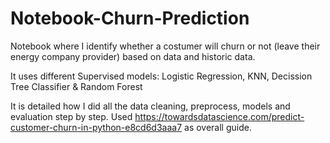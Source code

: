 # Notebook-Churn-Prediction

Notebook where I identify whether a costumer will churn or not (leave their energy company provider) based on data and historic data.

It uses different Supervised models: Logistic Regression, KNN, Decission Tree Classifier & Random Forest

It is detailed how I did all the data cleaning, preprocess, models and evaluation step by step. Used https://towardsdatascience.com/predict-customer-churn-in-python-e8cd6d3aaa7 as overall guide.


